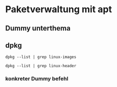 # Paketverwaltung mit apt  

## Dummy unterthema

## dpkg 

```
dpkg --list | grep linux-images
``` 

```
dpkg --list | grep linux-header
``` 


### konkreter Dummy befehl
